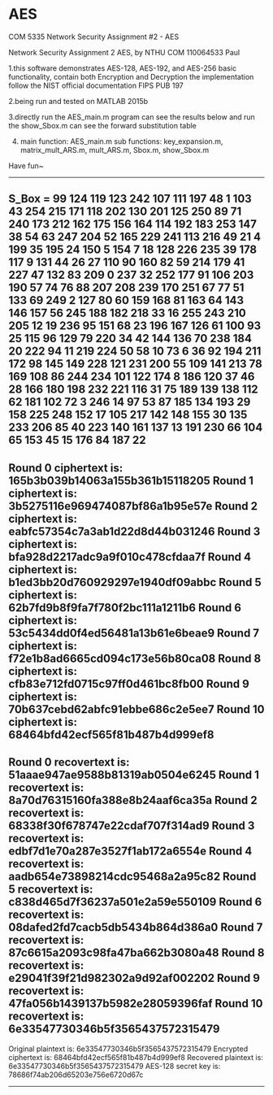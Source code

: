 # AES
COM 5335 Network Security Assignment #2 - AES

Network Security Assignment 2 AES, by NTHU COM 110064533 Paul

1.this software demonstrates AES-128, AES-192, and AES-256 basic functionality, contain both Encryption and Decryption
  the implementation follow the NIST official documentation FIPS PUB 197

2.being run and tested on MATLAB 2015b

3.directly run the AES_main.m program can see the results below
  and run the show_Sbox.m can see the forward substitution table

4. main function: AES_main.m
   sub functions: key_expansion.m, matrix_mult_ARS.m, mult_ARS.m, Sbox.m, show_Sbox.m

Have fun~


---------------------------------------------------------------------------------------


S_Box =
   99  124  119  123  242  107  111  197   48    1  103   43  254  215  171  118
  202  130  201  125  250   89   71  240  173  212  162  175  156  164  114  192
  183  253  147   38   54   63  247  204   52  165  229  241  113  216   49   21
    4  199   35  195   24  150    5  154    7   18  128  226  235   39  178  117
    9  131   44   26   27  110   90  160   82   59  214  179   41  227   47  132
   83  209    0  237   32  252  177   91  106  203  190   57   74   76   88  207
  208  239  170  251   67   77   51  133   69  249    2  127   80   60  159  168
   81  163   64  143  146  157   56  245  188  182  218   33   16  255  243  210
  205   12   19  236   95  151   68   23  196  167  126   61  100   93   25  115
   96  129   79  220   34   42  144  136   70  238  184   20  222   94   11  219
  224   50   58   10   73    6   36   92  194  211  172   98  145  149  228  121
  231  200   55  109  141  213   78  169  108   86  244  234  101  122  174    8
  186  120   37   46   28  166  180  198  232  221  116   31   75  189  139  138
  112   62  181  102   72    3  246   14   97   53   87  185  134  193   29  158
  225  248  152   17  105  217  142  148  155   30  135  233  206   85   40  223
  140  161  137   13  191  230   66  104   65  153   45   15  176   84  187   22
 --------------------------------------------------------- 
 Round 0 ciphertext is: 165b3b039b14063a155b361b15118205 
 Round 1 ciphertext is: 3b5275116e969474087bf86a1b95e57e 
 Round 2 ciphertext is: eabfc57354c7a3ab1d22d8d44b031246 
 Round 3 ciphertext is: bfa928d2217adc9a9f010c478cfdaa7f 
 Round 4 ciphertext is: b1ed3bb20d760929297e1940df09abbc 
 Round 5 ciphertext is: 62b7fd9b8f9fa7f780f2bc111a1211b6 
 Round 6 ciphertext is: 53c5434dd0f4ed56481a13b61e6beae9 
 Round 7 ciphertext is: f72e1b8ad6665cd094c173e56b80ca08 
 Round 8 ciphertext is: cfb83e712fd0715c97ff0d461bc8fb00 
 Round 9 ciphertext is: 70b637cebd62abfc91ebbe686c2e5ee7 
 Round 10 ciphertext is: 68464bfd42ecf565f81b487b4d999ef8 
 --------------------------------------------------------- 
 Round 0 recovertext is: 51aaae947ae9588b81319ab0504e6245 
 Round 1 recovertext is: 8a70d76315160fa388e8b24aaf6ca35a 
 Round 2 recovertext is: 68338f30f678747e22cdaf707f314ad9 
 Round 3 recovertext is: edbf7d1e70a287e3527f1ab172a6554e 
 Round 4 recovertext is: aadb654e73898214cdc95468a2a95c82 
 Round 5 recovertext is: c838d465d7f36237a501e2a59e550109 
 Round 6 recovertext is: 08dafed2fd7cacb5db5434b864d386a0 
 Round 7 recovertext is: 87c6615a2093c98fa47ba662b3080a48 
 Round 8 recovertext is: e29041f39f21d982302a9d92af002202 
 Round 9 recovertext is: 47fa056b1439137b5982e28059396faf 
 Round 10 recovertext is: 6e33547730346b5f3565437572315479 
 --------------------------------------------------------- 
 Original plaintext is:   6e33547730346b5f3565437572315479
 Encrypted ciphertext is: 68464bfd42ecf565f81b487b4d999ef8
 Recovered plaintext is:  6e33547730346b5f3565437572315479
 AES-128 secret key is:   78686f74ab206d65203e756e6720d67c
 
 
---------------------------------------------------------------------------------------
